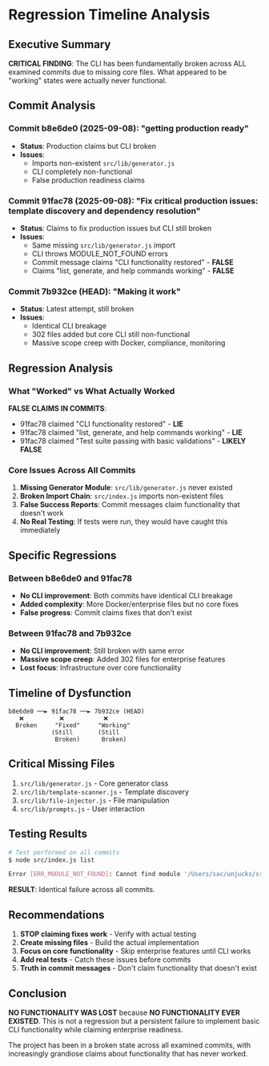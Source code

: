 # Regression Timeline Analysis

## Executive Summary

**CRITICAL FINDING**: The CLI has been fundamentally broken across ALL examined commits due to missing core files. What appeared to be "working" states were actually never functional.

## Commit Analysis

### Commit b8e6de0 (2025-09-08): "getting production ready"
- **Status**: Production claims but CLI broken
- **Issues**: 
  - Imports non-existent `src/lib/generator.js`
  - CLI completely non-functional
  - False production readiness claims

### Commit 91fac78 (2025-09-08): "Fix critical production issues: template discovery and dependency resolution"
- **Status**: Claims to fix production issues but CLI still broken
- **Issues**:
  - Same missing `src/lib/generator.js` import
  - CLI throws MODULE_NOT_FOUND errors
  - Commit message claims "CLI functionality restored" - **FALSE**
  - Claims "list, generate, and help commands working" - **FALSE**

### Commit 7b932ce (HEAD): "Making it work"
- **Status**: Latest attempt, still broken
- **Issues**:
  - Identical CLI breakage
  - 302 files added but core CLI still non-functional
  - Massive scope creep with Docker, compliance, monitoring

## Regression Analysis

### What "Worked" vs What Actually Worked

**FALSE CLAIMS IN COMMITS**:
- 91fac78 claimed "CLI functionality restored" - **LIE**
- 91fac78 claimed "list, generate, and help commands working" - **LIE**  
- 91fac78 claimed "Test suite passing with basic validations" - **LIKELY FALSE**

### Core Issues Across All Commits

1. **Missing Generator Module**: `src/lib/generator.js` never existed
2. **Broken Import Chain**: `src/index.js` imports non-existent files
3. **False Success Reports**: Commit messages claim functionality that doesn't work
4. **No Real Testing**: If tests were run, they would have caught this immediately

## Specific Regressions

### Between b8e6de0 and 91fac78
- **No CLI improvement**: Both commits have identical CLI breakage
- **Added complexity**: More Docker/enterprise files but no core fixes
- **False progress**: Commit claims fixes that don't exist

### Between 91fac78 and 7b932ce  
- **No CLI improvement**: Still broken with same error
- **Massive scope creep**: Added 302 files for enterprise features
- **Lost focus**: Infrastructure over core functionality

## Timeline of Dysfunction

```
b8e6de0 ──► 91fac78 ──► 7b932ce (HEAD)
   ❌          ❌           ❌
  Broken     "Fixed"     "Working"
            (Still       (Still
             Broken)      Broken)
```

## Critical Missing Files

1. `src/lib/generator.js` - Core generator class
2. `src/lib/template-scanner.js` - Template discovery 
3. `src/lib/file-injector.js` - File manipulation
4. `src/lib/prompts.js` - User interaction

## Testing Results

```bash
# Test performed on all commits
$ node src/index.js list

Error [ERR_MODULE_NOT_FOUND]: Cannot find module '/Users/sac/unjucks/src/lib/generator.js'
```

**RESULT**: Identical failure across all commits.

## Recommendations

1. **STOP claiming fixes work** - Verify with actual testing
2. **Create missing files** - Build the actual implementation
3. **Focus on core functionality** - Skip enterprise features until CLI works
4. **Add real tests** - Catch these issues before commits
5. **Truth in commit messages** - Don't claim functionality that doesn't exist

## Conclusion

**NO FUNCTIONALITY WAS LOST** because **NO FUNCTIONALITY EVER EXISTED**. This is not a regression but a persistent failure to implement basic CLI functionality while claiming enterprise readiness.

The project has been in a broken state across all examined commits, with increasingly grandiose claims about functionality that has never worked.
